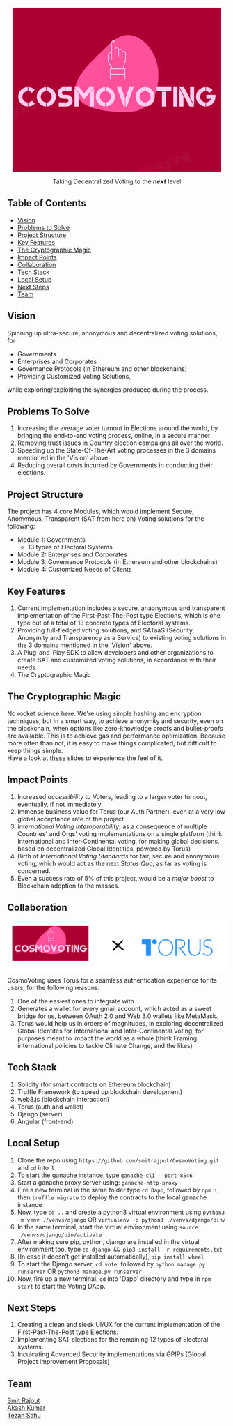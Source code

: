 <p align="center"><img src="./Dapp/src/assets/final_logo.png" align="center"></p>
<p align="center">Taking Decentralized Voting to the <strong><i>next</i></strong> level</p>

## Table of Contents

- [Vision](#vision)
- [Problems to Solve](#problems-to-solve)
- [Project Structure](#project-structure)
- [Key Features](#key-featuers)
- [The Cryptographic Magic](#the-cryptographic-magic)
- [Impact Points](#impact-points)
- [Collaboration](#collaboration)
- [Tech Stack](#tech-stack)
- [Local Setup](#local-setup)
- [Next Steps](#next-steps)
- [Team](#team)

## Vision

Spinning up ultra-secure, anonymous and decentralized voting solutions, for

- Governments
- Enterprises and Corporates
- Governance Protocols (in Ethereum and other blockchains)
- Providing Customized Voting Solutions,

while exploring/exploiting the synergies produced during the process.

## Problems To Solve

1. Increasing the average voter turnout in Elections around the world, by bringing the end-to-end voting process, online, in a secure manner
2. Removing trust issues in Country election campaigns all over the world.
3. Speeding up the State-Of-The-Art voting processes in the 3 domains mentioned in the 'Vision' above.
4. Reducing overall costs incurred by Governments in conducting their elections.

## Project Structure

The project has 4 core Modules, which would implement Secure, Anonymous, Transparent (SAT from here on) Voting solutions for the following:

- Module 1: Governments
  - 13 types of Electoral Systems
- Module 2: Enterprises and Corporates
- Module 3: Governance Protocols (in Ethereum and other blockchains)
- Module 4: Customized Needs of Clients

## Key Features

1. Current implementation includes a secure, anaonymous and transparent implementation of the First-Past-The-Post type Elections, which is one type out of a total of 13 concrete types of Electoral systems.
2. Providing full-fledged voting solutions, and SATaaS (Security, Anonymity and Transparency as a Service) to existing voting solutions in the 3 domains mentioned in the 'Vision' above.
3. A Plug-and-Play SDK to allow developers and other organizations to create SAT and customized voting solutions, in accordance with their needs.
4. The Cryptographic Magic

## The Cryptographic Magic

No rocket science here. We're using simple hashing and encryption techniques, but in a smart way, to achieve anonymity and security, even on the blockchain, when options like zero-knowledge proofs and bullet-proofs are available. This is to achieve gas and performance optimization. Because more often than not, it is easy to make things complicated, but difficult to keep things simple. <br />Have a look at [these](https://docs.google.com/presentation/d/1tiJDx7bGmrfV_m3lpP05wcTkpXaNBxdl3k6ELBQkQMk/edit#slide=id.g5bd8ede694_0_8) slides to experience the feel of it.

## Impact Points

1. Increased _accessibility_ to Voters, leading to a larger voter turnout, eventually, if not immediately.
2. Immense business value for Torus (our Auth Partner), even at a very low global acceptance rate of the project.
3. _International Voting Interoperability_, as a consequence of multiple Countries' and Orgs' voting implementations on a single platform (think International and Inter-Continental voting, for making global decisions, based on decentralized Global Identities, powered by Torus)
4. Birth of _International Voting Standards_ for fair, secure and anonymous voting, which would act as the next _Status Quo_, as far as voting is concerned.
5. Even a success rate of 5% of this project, would be a _major boost_ to Blockchain adoption to the masses.

## Collaboration

<p align="center"><img src="./Dapp/src/assets/collab.png" align="center"></p>

CosmoVoting uses Torus for a seamless authentication experience for its users, for the following reasons:

1. One of the easiest ones to integrate with.
2. Generates a wallet for every gmail account, which acted as a sweet bridge for us, between OAuth 2.0 and Web 3.0 wallets like MetaMask.
3. Torus would help us in orders of magnitudes, in exploring decentralized Global Identites for International and Inter-Continental Voting, for purposes meant to impact the world as a whole (think Framing international policies to tackle Climate Change, and the likes)

## Tech Stack

1. Solidity (for smart contracts on Ethereum blockchain)
2. Truffle Framework (to speed up blockchain development)
3. web3.js (blockchain interaction)
4. Torus (auth and wallet)
5. Django (server)
6. Angular (front-end)

## Local Setup

1. Clone the repo using `https://github.com/smitrajput/CosmoVoting.git` and `cd` into it
2. To start the ganache instance, type `ganache-cli --port 8546`
3. Start a ganache proxy server using: `ganache-http-proxy`
4. Fire a new terminal in the same folder type `cd Dapp`, followed by `npm i`, then `truffle migrate` to deploy the contracts to the local ganache instance
5. Now, type `cd ..` and create a python3 virtual environment using `python3 -m venv ./venvs/django` OR `virtualenv -p python3 ./venvs/django/bin/`
6. In the same terminal, start the virtual environment using `source ./venvs/django/bin/activate`
7. After making sure pip, python, django are installed in the virtual environment too, type `cd django && pip3 install -r requirements.txt`
8. [In case it doesn't get installed automatically], `pip install wheel`
9. To start the Django server, `cd vote`, followed by `python manage.py runserver` OR `python3 manage.py runserver`
10. Now, fire up a new terminal, `cd` into 'Dapp' directory and type in `npm start` to start the Voting DApp.

## Next Steps

1. Creating a clean and sleek UI/UX for the current implementation of the First-Past-The-Post type Elections.
2. Implementing SAT elections for the remaining 12 types of Electoral systems.
3. Inculcating Advanced Security implementations via GPIPs (Global Project Improvement Proposals)

## Team

[Smit Rajput](https://www.linkedin.com/in/smit-rajput-417517139/)<br />[Akash Kumar](https://www.linkedin.com/in/akash981/)<br />[Tezan Sahu](https://www.linkedin.com/in/tezan-sahu/)
